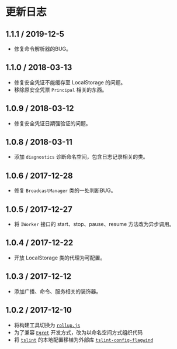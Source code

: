 # 更新日志

## 1.1.1 / 2019-12-5

- 修复命令解析器的BUG。

## 1.1.0 / 2018-03-13

- 修复安全凭证不能缓存至 LocalStorage 的问题。
- 移除原安全凭票 `Principal` 相关的东西。

## 1.0.9 / 2018-03-12

- 修复安全凭证日期强验证的问题。

## 1.0.8 / 2018-03-11

- 添加 `diagnostics` 诊断命名空间，包含日志记录相关的类。

## 1.0.6 / 2017-12-28

- 修复 `BroadcastManager` 类的一处判断BUG。

## 1.0.5 / 2017-12-27

- 将 `IWorker` 接口的 start、stop、pause、resume 方法改为异步调用。

## 1.0.4 / 2017-12-22

- 开放 LocalStorage 类的代理为可配置。

## 1.0.3 / 2017-12-12

- 添加广播、命令、服务相关的装饰器。

## 1.0.2 / 2017-12-10

- 将构建工具切换为 [`rollup.js`](https://rollupjs.org/zh)
- 为了兼容 [`Egret`](http://developer.egret.com/cn/) 开发方式，改为以命名空间方式组织代码
- 将 [`tslint`](https://palantir.github.io/tslint/) 的本地配置移植为外部库 [`tslint-config-flagwind`](https://www.npmjs.com/package/tslint-config-flagwind)